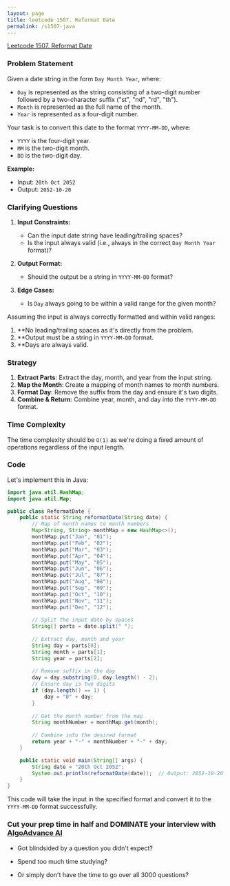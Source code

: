 ```yaml
---
layout: page
title: leetcode 1507. Reformat Date
permalink: /s1507-java
---
```

[Leetcode 1507. Reformat Date](https://algoadvance.github.io/algoadvance/l1507)
### Problem Statement

Given a date string in the form `Day Month Year`, where:

- `Day` is represented as the string consisting of a two-digit number followed by a two-character suffix ("st", "nd", "rd", "th").
- `Month` is represented as the full name of the month.
- `Year` is represented as a four-digit number.

Your task is to convert this date to the format `YYYY-MM-DD`, where:

- `YYYY` is the four-digit year.
- `MM` is the two-digit month.
- `DD` is the two-digit day.

**Example:**

- Input: `20th Oct 2052`
- Output: `2052-10-20`

### Clarifying Questions

1. **Input Constraints:**
   - Can the input date string have leading/trailing spaces?
   - Is the input always valid (i.e., always in the correct `Day Month Year` format)?
  
2. **Output Format:**
   - Should the output be a string in `YYYY-MM-DD` format?

3. **Edge Cases:**
   - Is `Day` always going to be within a valid range for the given month?

Assuming the input is always correctly formatted and within valid ranges:

1. **No leading/trailing spaces as it's directly from the problem.
2. **Output must be a string in `YYYY-MM-DD` format.
3. **Days are always valid.

### Strategy

1. **Extract Parts**: Extract the day, month, and year from the input string.
2. **Map the Month**: Create a mapping of month names to month numbers.
3. **Format Day**: Remove the suffix from the day and ensure it's two digits.
4. **Combine & Return**: Combine year, month, and day into the `YYYY-MM-DD` format.

### Time Complexity

The time complexity should be `O(1)` as we're doing a fixed amount of operations regardless of the input length.

### Code

Let's implement this in Java:

```java
import java.util.HashMap;
import java.util.Map;

public class ReformatDate {
    public static String reformatDate(String date) {
        // Map of month names to month numbers
        Map<String, String> monthMap = new HashMap<>();
        monthMap.put("Jan", "01");
        monthMap.put("Feb", "02");
        monthMap.put("Mar", "03");
        monthMap.put("Apr", "04");
        monthMap.put("May", "05");
        monthMap.put("Jun", "06");
        monthMap.put("Jul", "07");
        monthMap.put("Aug", "08");
        monthMap.put("Sep", "09");
        monthMap.put("Oct", "10");
        monthMap.put("Nov", "11");
        monthMap.put("Dec", "12");
        
        // Split the input date by spaces
        String[] parts = date.split(" ");
        
        // Extract day, month and year
        String day = parts[0];
        String month = parts[1];
        String year = parts[2];
        
        // Remove suffix in the day
        day = day.substring(0, day.length() - 2);
        // Ensure day is two digits
        if (day.length() == 1) {
            day = "0" + day;
        }
        
        // Get the month number from the map
        String monthNumber = monthMap.get(month);
        
        // Combine into the desired format
        return year + "-" + monthNumber + "-" + day;
    }

    public static void main(String[] args) {
        String date = "20th Oct 2052";
        System.out.println(reformatDate(date));  // Output: 2052-10-20
    }
}
```

This code will take the input in the specified format and convert it to the `YYYY-MM-DD` format successfully.


### Cut your prep time in half and DOMINATE your interview with [AlgoAdvance AI](https://algoAdvance.com)

- Got blindsided by a question you didn't expect?

- Spend too much time studying?

- Or simply don't have the time to go over all 3000 questions?

